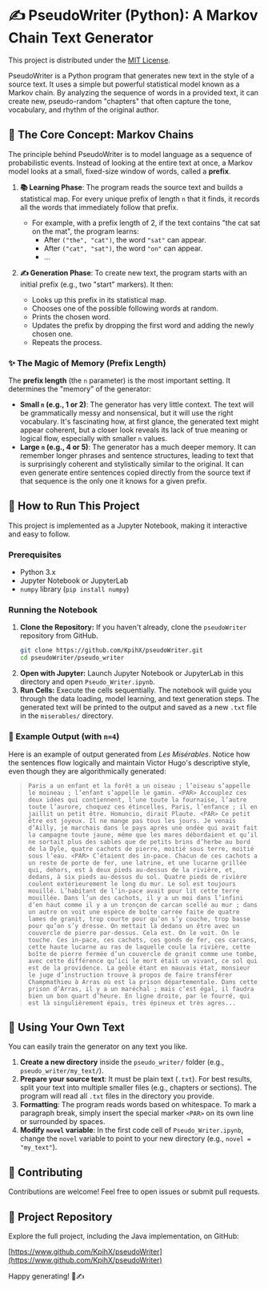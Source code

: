 # ✍️ PseudoWriter (Python): A Markov Chain Text Generator

This project is distributed under the [MIT License](LICENSE).

PseudoWriter is a Python program that generates new text in the style of a source text. It uses a simple but powerful statistical model known as a Markov chain. By analyzing the sequence of words in a provided text, it can create new, pseudo-random "chapters" that often capture the tone, vocabulary, and rhythm of the original author.

## 🧠 The Core Concept: Markov Chains

The principle behind PseudoWriter is to model language as a sequence of probabilistic events. Instead of looking at the entire text at once, a Markov model looks at a small, fixed-size window of words, called a **prefix**.

1.  **📚 Learning Phase**: The program reads the source text and builds a statistical map. For every unique prefix of length `n` that it finds, it records all the words that immediately follow that prefix.
    *   For example, with a prefix length of 2, if the text contains "the cat sat on the mat", the program learns:
        *   After `("the", "cat")`, the word `"sat"` can appear.
        *   After `("cat", "sat")`, the word `"on"` can appear.
        *   ...

2.  **✍️ Generation Phase**: To create new text, the program starts with an initial prefix (e.g., two "start" markers). It then:
    *   Looks up this prefix in its statistical map.
    *   Chooses one of the possible following words at random.
    *   Prints the chosen word.
    *   Updates the prefix by dropping the first word and adding the newly chosen one.
    *   Repeats the process.

### ✨ The Magic of Memory (Prefix Length)

The **prefix length** (the `n` parameter) is the most important setting. It determines the "memory" of the generator:

*   **Small `n` (e.g., 1 or 2)**: The generator has very little context. The text will be grammatically messy and nonsensical, but it will use the right vocabulary. It's fascinating how, at first glance, the generated text might appear coherent, but a closer look reveals its lack of true meaning or logical flow, especially with smaller `n` values.
*   **Large `n` (e.g., 4 or 5)**: The generator has a much deeper memory. It can remember longer phrases and sentence structures, leading to text that is surprisingly coherent and stylistically similar to the original. It can even generate entire sentences copied directly from the source text if that sequence is the only one it knows for a given prefix.

## 🚀 How to Run This Project

This project is implemented as a Jupyter Notebook, making it interactive and easy to follow.

### Prerequisites

*   Python 3.x
*   Jupyter Notebook or JupyterLab
*   `numpy` library (`pip install numpy`)

### Running the Notebook

1.  **Clone the Repository:** If you haven't already, clone the `pseudoWriter` repository from GitHub.
    ```bash
    git clone https://github.com/KpihX/pseudoWriter.git
    cd pseudoWriter/pseudo_writer
    ```
2.  **Open with Jupyter:** Launch Jupyter Notebook or JupyterLab in this directory and open `Pseudo_Writer.ipynb`.
3.  **Run Cells:** Execute the cells sequentially. The notebook will guide you through the data loading, model learning, and text generation steps. The generated text will be printed to the output and saved as a new `.txt` file in the `miserables/` directory.

### 📜 Example Output (with `n=4`)

Here is an example of output generated from *Les Misérables*. Notice how the sentences flow logically and maintain Victor Hugo's descriptive style, even though they are algorithmically generated:

> ```
> Paris a un enfant et la forêt a un oiseau ; l’oiseau s’appelle le moineau ; l’enfant s’appelle le gamin. <PAR> Accouplez ces deux idées qui contiennent, l’une toute la fournaise, l’autre toute l’aurore, choquez ces étincelles, Paris, l’enfance ; il en jaillit un petit être. Homuncio, dirait Plaute. <PAR> Ce petit être est joyeux. Il ne mange pas tous les jours. Je venais d’Ailly, je marchais dans le pays après une ondée qui avait fait la campagne toute jaune, même que les mares débordaient et qu’il ne sortait plus des sables que de petits brins d’herbe au bord de la Dyle, quatre cachots de pierre, moitié sous terre, moitié sous l’eau. <PAR> C’étaient des in-pace. Chacun de ces cachots a un reste de porte de fer, une latrine, et une lucarne grillée qui, dehors, est à deux pieds au-dessus de la rivière, et, dedans, à six pieds au-dessus du sol. Quatre pieds de rivière coulent extérieurement le long du mur. Le sol est toujours mouillé. L’habitant de l’in-pace avait pour lit cette terre mouillée. Dans l’un des cachots, il y a un moi dans l’infini d’en haut comme il y a un tronçon de carcan scellé au mur ; dans un autre on voit une espèce de boîte carrée faite de quatre lames de granit, trop courte pour qu’on s’y couche, trop basse pour qu’on s’y dresse. On mettait là dedans un être avec un couvercle de pierre par-dessus. Cela est. On le voit. On le touche. Ces in-pace, ces cachots, ces gonds de fer, ces carcans, cette haute lucarne au ras de laquelle coule la rivière, cette boîte de pierre fermée d’un couvercle de granit comme une tombe, avec cette différence qu’ici le mort était un vivant, ce sol qui est de la providence. La geôle étant en mauvais état, monsieur le juge d’instruction trouve à propos de faire transférer Champmathieu à Arras où est la prison départementale. Dans cette prison d’Arras, il y a un maréchal ; mais c’est égal, il faudra bien un bon quart d’heure. En ligne droite, par le fourré, qui est là singulièrement épais, très épineux et très agres...
> ```

## 🎨 Using Your Own Text

You can easily train the generator on any text you like.

1.  **Create a new directory** inside the `pseudo_writer/` folder (e.g., `pseudo_writer/my_text/`).
2.  **Prepare your source text**: It must be plain text (`.txt`). For best results, split your text into multiple smaller files (e.g., chapters or sections). The program will read all `.txt` files in the directory you provide.
3.  **Formatting**: The program reads words based on whitespace. To mark a paragraph break, simply insert the special marker `<PAR>` on its own line or surrounded by spaces.
4.  **Modify `novel` variable**: In the first code cell of `Pseudo_Writer.ipynb`, change the `novel` variable to point to your new directory (e.g., `novel = "my_text"`).

## 🤝 Contributing

Contributions are welcome! Feel free to open issues or submit pull requests.

## 🔗 Project Repository

Explore the full project, including the Java implementation, on GitHub:

[https://www.github.com/KpihX/pseudoWriter](https://www.github.com/KpihX/pseudoWriter)

Happy generating! 🤖✍️
